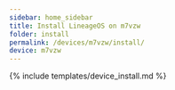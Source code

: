 ```yaml
---
sidebar: home_sidebar
title: Install LineageOS on m7vzw
folder: install
permalink: /devices/m7vzw/install/
device: m7vzw
---
```

{% include templates/device_install.md %}
